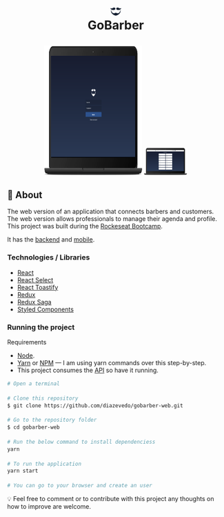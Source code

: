 <h1 align="center">
  <img alt="Web login page" src=".github/logo.svg" width="5%" align="center"/> </br>
    GoBarber
</h1>

<h2 align="center">
  <img alt="Web login page" src=".github/gobarber-web-login.png" width="45%" height="300px"/>
  <img alt="Mobile login page" src=".github/gobarber-web-dashboard.png" width="20%" />
</h2>

## :page_with_curl: About

The web version of an application that connects barbers and customers. The web version allows professionals to manage their agenda and profile. This project was built during the [Rockeseat Bootcamp](https://rocketseat.com.br/gostack).

It has the [backend](https://github.com/diazevedo/gobarber) and [mobile](https://github.com/diazevedo/gobarber-mobile).

### Technologies / Libraries

- [React](https://reactjs.org/)
- [React Select](https://react-select.com/)
- [React Toastify](https://github.com/fkhadra/react-toastify)
- [Redux](https://redux.js.org/introduction/getting-started)
- [Redux Saga](https://redux-saga.js.org/)
- [Styled Components](https://styled-components.com/)

### Running the project

Requirements

- [Node](https://nodejs.org/en/).
- [Yarn](https://yarnpkg.com/) or [NPM](https://www.npmjs.com/) — I am using yarn commands over this step-by-step.
- This project consumes the [API](https://www.github/diazevedo.com/gobarber) so have it running.

```bash
# Open a terminal

# Clone this repository
$ git clone https://github.com/diazevedo/gobarber-web.git

# Go to the repository folder
$ cd gobarber-web

# Run the below command to install dependenciess
yarn

# To run the application
yarn start

# You can go to your browser and create an user
```

:bulb: Feel free to comment or to contribute with this project any thoughts on how to improve are welcome.
